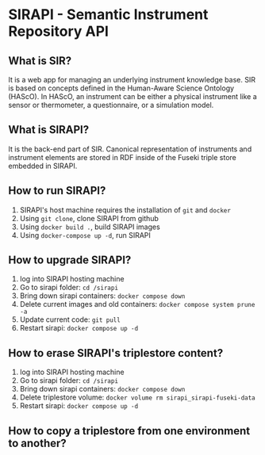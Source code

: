 # SIRAPI - Semantic Instrument Repository API

## What is SIR?

It is a web app for managing an underlying instrument knowledge base. SIR is based on concepts defined in the Human-Aware Science Ontology (HAScO). In HAScO, an instrument can be either a physical instrument like a sensor or thermometer, a questionnaire, or a simulation model.

## What is SIRAPI?

It is the back-end part of SIR. Canonical representation of instruments and instrument elements are stored in RDF inside of the Fuseki triple store embedded in SIRAPI. 

## How to run SIRAPI?

1. SIRAPI's host machine requires the installation of `git` and `docker`
2. Using `git clone`, clone SIRAPI from github
3. Using `docker build .`, build SIRAPI images
4. Using `docker-compose up -d`, run SIRAPI

## How to upgrade SIRAPI?

1. log into SIRAPI hosting machine
2. Go to sirapi folder: `cd /sirapi`
3. Bring down sirapi containers: `docker compose down`
4. Delete current images and old containers: `docker compose system prune -a`
5. Update current code: `git pull`
6. Restart sirapi: `docker compose up -d`

## How to erase SIRAPI's triplestore content?

1. log into SIRAPI hosting machine
2. Go to sirapi folder: `cd /sirapi`
3. Bring down sirapi containers: `docker compose down`
4. Delete triplestore volume: `docker volume rm sirapi_sirapi-fuseki-data`
5. Restart sirapi: `docker compose up -d`

## How to copy a triplestore from one environment to another?

